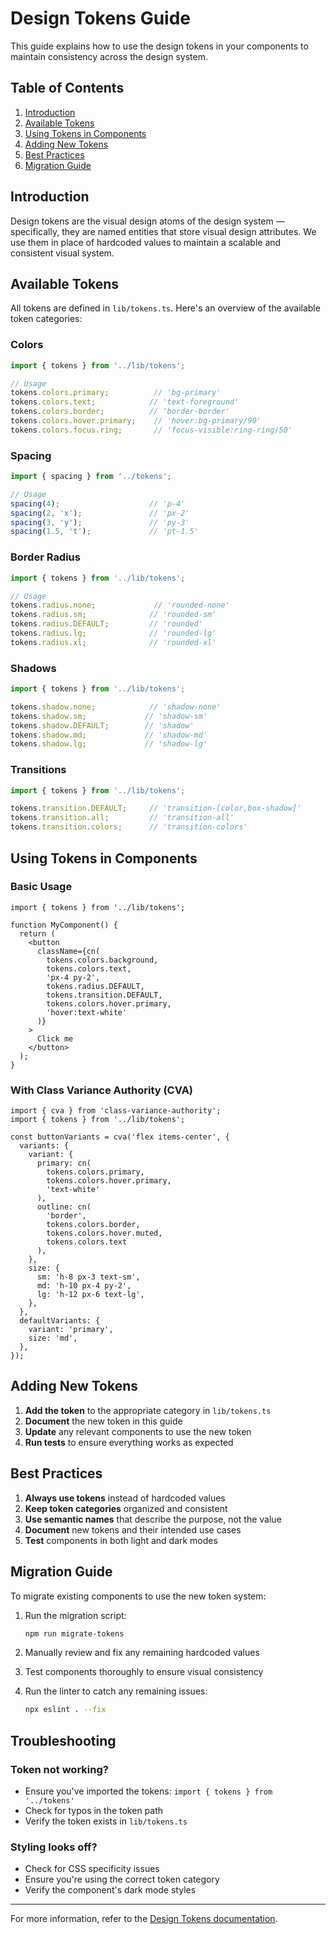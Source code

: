# Design Tokens Guide

This guide explains how to use the design tokens in your components to maintain consistency across the design system.

## Table of Contents

1. [Introduction](#introduction)
2. [Available Tokens](#available-tokens)
3. [Using Tokens in Components](#using-tokens-in-components)
4. [Adding New Tokens](#adding-new-tokens)
5. [Best Practices](#best-practices)
6. [Migration Guide](#migration-guide)

## Introduction

Design tokens are the visual design atoms of the design system — specifically, they are named entities that store visual design attributes. We use them in place of hardcoded values to maintain a scalable and consistent visual system.

## Available Tokens

All tokens are defined in `lib/tokens.ts`. Here's an overview of the available token categories:

### Colors

```typescript
import { tokens } from '../lib/tokens';

// Usage
tokens.colors.primary;          // 'bg-primary'
tokens.colors.text;            // 'text-foreground'
tokens.colors.border;          // 'border-border'
tokens.colors.hover.primary;    // 'hover:bg-primary/90'
tokens.colors.focus.ring;       // 'focus-visible:ring-ring/50'
```

### Spacing

```typescript
import { spacing } from '../tokens';

// Usage
spacing(4);                    // 'p-4'
spacing(2, 'x');               // 'px-2'
spacing(3, 'y');               // 'py-3'
spacing(1.5, 't');             // 'pt-1.5'
```

### Border Radius

```typescript
import { tokens } from '../lib/tokens';

// Usage
tokens.radius.none;             // 'rounded-none'
tokens.radius.sm;              // 'rounded-sm'
tokens.radius.DEFAULT;         // 'rounded'
tokens.radius.lg;              // 'rounded-lg'
tokens.radius.xl;              // 'rounded-xl'
```

### Shadows

```typescript
import { tokens } from '../lib/tokens';

tokens.shadow.none;            // 'shadow-none'
tokens.shadow.sm;             // 'shadow-sm'
tokens.shadow.DEFAULT;        // 'shadow'
tokens.shadow.md;             // 'shadow-md'
tokens.shadow.lg;             // 'shadow-lg'
```

### Transitions

```typescript
import { tokens } from '../lib/tokens';

tokens.transition.DEFAULT;     // 'transition-[color,box-shadow]'
tokens.transition.all;         // 'transition-all'
tokens.transition.colors;      // 'transition-colors'
```

## Using Tokens in Components

### Basic Usage

```tsx
import { tokens } from '../lib/tokens';

function MyComponent() {
  return (
    <button
      className={cn(
        tokens.colors.background,
        tokens.colors.text,
        'px-4 py-2',
        tokens.radius.DEFAULT,
        tokens.transition.DEFAULT,
        tokens.colors.hover.primary,
        'hover:text-white'
      )}
    >
      Click me
    </button>
  );
}
```

### With Class Variance Authority (CVA)

```tsx
import { cva } from 'class-variance-authority';
import { tokens } from '../lib/tokens';

const buttonVariants = cva('flex items-center', {
  variants: {
    variant: {
      primary: cn(
        tokens.colors.primary,
        tokens.colors.hover.primary,
        'text-white'
      ),
      outline: cn(
        'border',
        tokens.colors.border,
        tokens.colors.hover.muted,
        tokens.colors.text
      ),
    },
    size: {
      sm: 'h-8 px-3 text-sm',
      md: 'h-10 px-4 py-2',
      lg: 'h-12 px-6 text-lg',
    },
  },
  defaultVariants: {
    variant: 'primary',
    size: 'md',
  },
});
```

## Adding New Tokens

1. **Add the token** to the appropriate category in `lib/tokens.ts`
2. **Document** the new token in this guide
3. **Update** any relevant components to use the new token
4. **Run tests** to ensure everything works as expected

## Best Practices

1. **Always use tokens** instead of hardcoded values
2. **Keep token categories** organized and consistent
3. **Use semantic names** that describe the purpose, not the value
4. **Document** new tokens and their intended use cases
5. **Test** components in both light and dark modes

## Migration Guide

To migrate existing components to use the new token system:

1. Run the migration script:
   ```bash
   npm run migrate-tokens
   ```

2. Manually review and fix any remaining hardcoded values

3. Test components thoroughly to ensure visual consistency

4. Run the linter to catch any remaining issues:
   ```bash
   npx eslint . --fix
   ```

## Troubleshooting

### Token not working?
- Ensure you've imported the tokens: `import { tokens } from '../tokens'`
- Check for typos in the token path
- Verify the token exists in `lib/tokens.ts`

### Styling looks off?
- Check for CSS specificity issues
- Ensure you're using the correct token category
- Verify the component's dark mode styles

---

For more information, refer to the [Design Tokens documentation](DESIGN_TOKENS.md).

